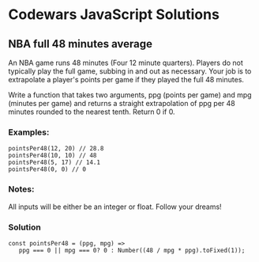 # Codewars JavaScript Solutions

## NBA full 48 minutes average

An NBA game runs 48 minutes (Four 12 minute quarters). Players do not typically play the full game, subbing in and out as necessary. Your job is to extrapolate a player's points per game if they played the full 48 minutes.

Write a function that takes two arguments, ppg (points per game) and mpg (minutes per game) and returns a straight extrapolation of ppg per 48 minutes rounded to the nearest tenth. Return 0 if 0.

### Examples:

```
pointsPer48(12, 20) // 28.8
pointsPer48(10, 10) // 48
pointsPer48(5, 17) // 14.1
pointsPer48(0, 0) // 0
```

### Notes:

All inputs will be either be an integer or float.
Follow your dreams!

### Solution

```
const pointsPer48 = (ppg, mpg) =>
   ppg === 0 || mpg === 0? 0 : Number((48 / mpg * ppg).toFixed(1));
```
